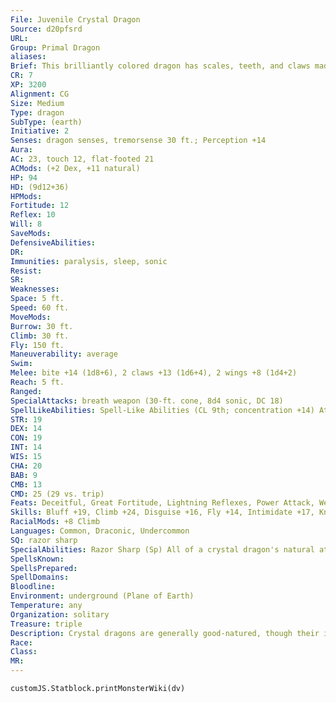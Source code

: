 ```yaml
---
File: Juvenile Crystal Dragon
Source: d20pfsrd
URL: 
Group: Primal Dragon
aliases: 
Brief: This brilliantly colored dragon has scales, teeth, and claws made of multicolored crystal, and its wings are sheets of flexible glass.
CR: 7
XP: 3200
Alignment: CG
Size: Medium
Type: dragon
SubType: (earth)
Initiative: 2
Senses: dragon senses, tremorsense 30 ft.; Perception +14
Aura: 
AC: 23, touch 12, flat-footed 21
ACMods: (+2 Dex, +11 natural)
HP: 94
HD: (9d12+36)
HPMods: 
Fortitude: 12
Reflex: 10
Will: 8
SaveMods: 
DefensiveAbilities: 
DR: 
Immunities: paralysis, sleep, sonic
Resist: 
SR: 
Weaknesses: 
Space: 5 ft.
Speed: 60 ft.
MoveMods: 
Burrow: 30 ft.
Climb: 30 ft.
Fly: 150 ft.
Maneuverability: average
Swim: 
Melee: bite +14 (1d8+6), 2 claws +13 (1d6+4), 2 wings +8 (1d4+2)
Reach: 5 ft.
Ranged: 
SpecialAttacks: breath weapon (30-ft. cone, 8d4 sonic, DC 18)
SpellLikeAbilities: Spell-Like Abilities (CL 9th; concentration +14) At will-color spray (DC 16), glitterdust (DC 17)
STR: 19
DEX: 14
CON: 19
INT: 14
WIS: 15
CHA: 20
BAB: 9
CMB: 13
CMD: 25 (29 vs. trip)
Feats: Deceitful, Great Fortitude, Lightning Reflexes, Power Attack, Weapon Focus (bite)
Skills: Bluff +19, Climb +24, Disguise +16, Fly +14, Intimidate +17, Knowledge (dungeoneering) +14, Perception +14, Stealth +14
RacialMods: +8 Climb
Languages: Common, Draconic, Undercommon
SQ: razor sharp
SpecialAbilities: Razor Sharp (Sp) All of a crystal dragon's natural attacks deal slashing damage.
SpellsKnown: 
SpellsPrepared: 
SpellDomains: 
Bloodline: 
Environment: underground (Plane of Earth)
Temperature: any
Organization: solitary
Treasure: triple
Description: Crystal dragons are generally good-natured, though their incredible vanity sometimes causes them to seem aloof and cocky. Any perceived insult against its appearance is all but assured to send a crystal dragon into a rage-which is a problem, as most crystal dragons are prone to seeing insults even where none are intended. Crystal dragons prefer underground lairs, and often go for decades or even centuries without emerging from their extensive cavern lairs onto the surface world above.  Crystal dragons tend to be exacting and even obsessive-compulsive, their personalities mirroring the precise and ordered nature of the facets of their scales. A crystal dragon's lair is a well-ordered place-these dragons find the very idea of the classic sprawl of a dragon's hoard to be shameful.
Race: 
Class: 
MR: 
---
```

```dataviewjs
customJS.Statblock.printMonsterWiki(dv)
```

